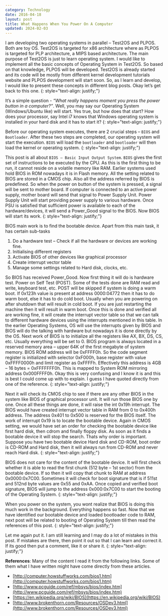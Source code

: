 ```yaml
---
category: Technology
date: 2016-04-18
layout: post
title: What Happens When You Power On A Computer
updated: 2024-02-03
---
```


I am developing two operating systems in parallel – Test2OS and PLPOS. Both are toy OS. Test2OS is targeted for x86 architecture where as PLPOS is targeted for PLP architecture, a MIPS based architecture. The main purpose of Test2OS is just to learn operating system. I would like to implement all the basic concepts of Operating System in Test2OS. So based on that knowledge, PLPOS will be developed. Test2OS is already started and its code will be mostly from different kernel development tutorials website and PLPOS development will start soon. So, as I learn and develop, I would like to present these concepts in different blog posts. Okay let’s get back to this one.
{: style="text-align: justify;"}

It’s a simple question -  *“What really happens moment you press the power button in a computer?”*. Well, you may say our Operating System (Windows/Ubuntu like) will start. Yes true, but how does that start? How does your processor, say Intel i7 knows that Windows operating system is installed in your hard disk and it has to start it?
{: style="text-align: justify;"}

Before our operating system executes, there are 2 crucial steps – `BIOS` and `Bootloader`. After these two steps are completed, our operating system will start the execution. `BIOS` will load the `bootloader` and `bootloader` will then load the kernel or operating system.
{: style="text-align: justify;"}

This post is all about `BIOS – Basic Input Output System`. `BIOS` gives the first set of instructions to be executed by the CPU. As this is the first thing to be run, it cannot reside on a volatile memory like RAM. Earlier systems used hold BIOS in ROM nowadays it is in Flash memory. All the setting related to BIOS are stored in a CMOS chip. Also all the address referred by BIOS is predefined. So when the power on button of the system is pressed, a signal will be sent to mother board. If computer is connected to an active power supply, mother board will send that signal to Power Supply Unit. Power Supply Unit will start providing power supply to various hardware. Once PSU is satisfied that sufficient power is available to each of the hardware/devices, it will send a Power_Good signal to the BIOS. Now BIOS will start its work.
{: style="text-align: justify;"}

BIOS main work is to find the bootable device. Apart from this main task, it has certain sub-tasks
1. Do a hardware test – Check if all the hardware or devices are working fine.
2. Initialising different registers
3. Activate BIOS of other devices like graphical processor
4. Create interrupt vector table
5. Manage some settings related to Hard disk, clocks, etc.

So BIOS has received Power_Good. Now first thing it will do is hardware test. Power on Self Test (POST). Some of the tests done are RAM read and write, keyboard test, etc. POST will be skipped if system is doing a warm boot. If 0x123h value is present at address 0000:04772 then it has to do warm boot, else it has to do cold boot. Usually when you are powering on after shutdown that will result in cold boot. If you are just restarting the machine then it will result in warm boot. Once this is done and verified all are working fine, it will create the interrupt vector table so that we can talk to different hardware devices using the interrupts mentioned in this table. In the earlier Operating Systems, OS will use the interrupts given by BIOS and BIOS will do the talking with hardware but nowadays it is done directly by the OS. Next work of BIOS is to initialize all the registers like AX, BX, DS, CS, etc. Usually everything will be set to 0. BIOS program is always located in a reserved memory area – upper 64K of the first megabyte of system memory. BIOS ROM address will be 0xFFFF0h. So the code segment register is initialized with selector 0xF000h, base register with value 0xFFFF0000h and limit register as 0xFFFFh. Effectively this address is 4GB – 16 bytes = 0xFFFFFFF0h. This is mapped to System ROM mirroring address 0x000FFFF0h. Okay this is very confusing and I know it is and this is best I could come up with to explain. I guess I have quoted directly from one of the reference.
{: style="text-align: justify;"}

Next it will check its CMOS chip to see if there are any other BIOS in the system like BIOS of graphical processor unit. It will run those BIOS one by one. Once all these things are done, it will raise the int 0x19h interrupt. The BIOS would have created interrupt vector table in RAM from 0 to 0x400h address. The address 0x401 to 0x500 is reserved for the BIOS itself. The work of interrupt 0x19 is to locate the bootable device. Again in CMOS setting, we would have set an order for checking the bootable device like first hard disk, then cdrom and finally floppy disk. As soon as it finds a bootable device it will stop the search. Thats why order is important. Suppose you have two bootable device Hard disk and CD-ROM, boot order is CD-ROM and Hard disk, then it will always run from CD-ROM and never reach Hard disk.
{: style="text-align: justify;"}

BIOS does not care for the content of the bootable device. It will first check whether it is able to read the first chunk (512 byte – 1st sector) from the bootable device. If so then it will copy that chunk to RAM at address 0x0000:0x7C00. Sometimes it will check for boot signature that is if 511st and 512nd byte values are 0x55 and 0xAA. Once copied and verified boot signature, BIOS will jump to the address 0x000:0x7C00 to start the booting of the Operating System.
{: style="text-align: justify;"}

When you power on the system, you wont realize that BIOS is doing this much work in the background. Everything happens so fast. Now that we have identified our bootable device and loaded bootloader code to RAM, next post will be related to booting of Operating System till then read the references of this post.
{: style="text-align: justify;"}

Let me again put it. I am still learning and I may do a lot of mistakes in this post. If mistakes are there, then point it out so that I can learn and correct it. If its good then put a comment, like it or share it.
{: style="text-align: justify;"}

**References**:
Many of the content I read it from the following links. Some of them what I have written might have come directly from these articles.
* [http://computer.howstuffworks.com/bios1.htm](http://computer.howstuffworks.com/bios1.htm)
* [http://www.pcguide.com/ref/mbsys/bios/index.htm](http://www.pcguide.com/ref/mbsys/bios/index.htm)
* [https://en.wikipedia.org/wiki/BIOS](https://en.wikipedia.org/wiki/BIOS)
* [http://www.brokenthorn.com/Resources/OSDev3.html](http://www.brokenthorn.com/Resources/OSDev3.html)
